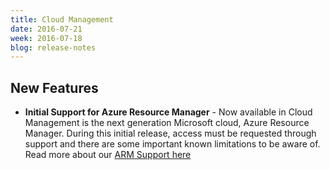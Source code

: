 ```yaml
---
title: Cloud Management
date: 2016-07-21
week: 2016-07-18
blog: release-notes
---
```


## New Features

* **Initial Support for Azure Resource Manager** - Now available in Cloud Management is the next generation Microsoft cloud, Azure Resource Manager. During this initial release, access must be requested through support and there are some important known limitations to be aware of. Read more about our [ARM Support here](/clouds/azure_resource_manager)
